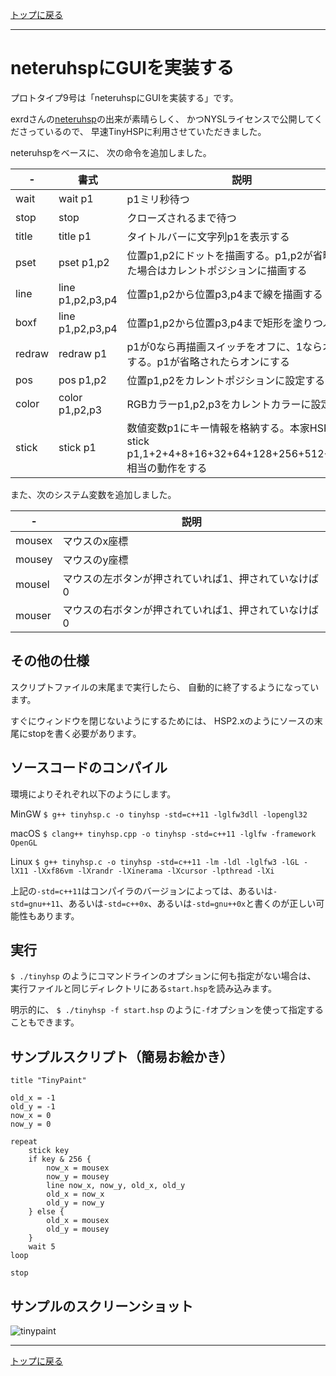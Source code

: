 [トップに戻る](https://github.com/dolphilia/tinyhsp)

---

# neteruhspにGUIを実装する

プロトタイプ9号は「neteruhspにGUIを実装する」です。

exrdさんの[neteruhsp](https://github.com/exrd/neteruhsp)の出来が素晴らしく、
かつNYSLライセンスで公開してくださっているので、
早速TinyHSPに利用させていただきました。

neteruhspをベースに、
次の命令を追加しました。

|-|書式|説明|
|---|---|---|
|wait|wait p1| p1ミリ秒待つ|
|stop|stop|クローズされるまで待つ|
|title|title p1|タイトルバーに文字列p1を表示する|
|pset|pset p1,p2|位置p1,p2にドットを描画する。p1,p2が省略された場合はカレントポジションに描画する|
|line|line p1,p2,p3,p4|位置p1,p2から位置p3,p4まで線を描画する|
|boxf|line p1,p2,p3,p4|位置p1,p2から位置p3,p4まで矩形を塗りつぶす|
|redraw|redraw p1|p1が0なら再描画スイッチをオフに、1ならオンにする。p1が省略されたらオンにする|
|pos|pos p1,p2|位置p1,p2をカレントポジションに設定する|
|color|color p1,p2,p3|RGBカラーp1,p2,p3をカレントカラーに設定する|
|stick|stick p1|数値変数p1にキー情報を格納する。本家HSPの stick p1,1+2+4+8+16+32+64+128+256+512+1024 相当の動作をする|

また、次のシステム変数を追加しました。

|-|説明|
|---|---|
|mousex|マウスのx座標|
|mousey|マウスのy座標|
|mousel|マウスの左ボタンが押されていれば1、押されていなけば0|
|mouser|マウスの右ボタンが押されていれば1、押されていなけば0|

## その他の仕様

スクリプトファイルの末尾まで実行したら、
自動的に終了するようになっています。

すぐにウィンドウを閉じないようにするためには、
HSP2.xのようにソースの末尾にstopを書く必要があります。

## ソースコードのコンパイル

環境によりそれぞれ以下のようにします。

MinGW
`$ g++ tinyhsp.c -o tinyhsp -std=c++11 -lglfw3dll -lopengl32`

macOS
`$ clang++ tinyhsp.cpp -o tinyhsp -std=c++11 -lglfw -framework OpenGL`

Linux
`$ g++ tinyhsp.c -o tinyhsp -std=c++11 -lm -ldl -lglfw3 -lGL -lX11 -lXxf86vm -lXrandr -lXinerama -lXcursor -lpthread -lXi`

上記の`-std=c++11`はコンパイラのバージョンによっては、あるいは`-std=gnu++11`、あるいは`-std=c++0x`、あるいは`-std=gnu++0x`と書くのが正しい可能性もあります。

## 実行

`$ ./tinyhsp`
のようにコマンドラインのオプションに何も指定がない場合は、
実行ファイルと同じディレクトリにある`start.hsp`を読み込みます。

明示的に、
`$ ./tinyhsp -f start.hsp`
のように`-f`オプションを使って指定することもできます。

## サンプルスクリプト（簡易お絵かき）

```
title "TinyPaint"

old_x = -1
old_y = -1
now_x = 0
now_y = 0

repeat
    stick key
    if key & 256 {
        now_x = mousex
        now_y = mousey
        line now_x, now_y, old_x, old_y
        old_x = now_x
        old_y = now_y
    } else {
        old_x = mousex
        old_y = mousey
    }
    wait 5
loop

stop
```

## サンプルのスクリーンショット
![tinypaint](https://cloud.githubusercontent.com/assets/13228693/22679200/833b9b1e-ed43-11e6-80c2-94f5711863de.png)

---

[トップに戻る](https://github.com/dolphilia/tinyhsp)
